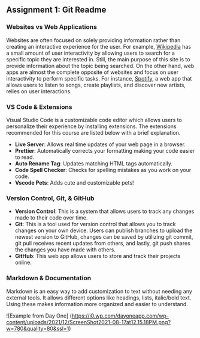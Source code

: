 ## Assignment 1: Git Readme

### Websites vs Web Applications

Websites are often focused on solely providing information rather than creating an interactive experience for the user. For example, [Wikipedia](https://www.wikipedia.org/) has a small amount of user interactivity by allowing users to search for a specific topic they are interested in. Still, the main purpose of this site is to provide information about the topic being searched. 
On the other hand, web apps are almost the complete opposite of websites and focus on user interactivity to perform specific tasks. For instance, [Spotify](https://open.spotify.com/), a web app that allows users to listen to songs, create playlists, and discover new artists, relies on user interactions. 

### VS Code & Extensions

Visual Studio Code is a customizable code editor which allows users to personalize their experience by installing extensions. The extensions recommended for this course are listed below with a brief explanation. 

- **Live Server**: Allows real time updates of your web page in a browser.
- **Prettier**: Automatically corrects your formatting making your code easier to read.
- **Auto Rename Tag**: Updates matching HTML tags automatically.
- **Code Spell Checker**: Checks for spelling mistakes as you work on your code.
- **Vscode Pets**: Adds cute and customizable pets!

### Version Control, Git, & GitHub

- **Version Control**: This is a system that allows users to track any changes made to their code over time. 
- **Git**: This is a tool used for version control that allows you to track changes on your own device. Users can publish branches to upload the newest version to GitHub, changes can be saved by utilizing git commit, git pull receives recent updates from others, and lastly, git push shares the changes you have made with others. 
- **GitHub**: This web app allows users to store and track their projects online.

### Markdown & Documentation

Markdown is an easy way to add customization to text without needing any external tools. It allows different options like headings, lists, italic/bold text. Using these makes information more organized and easier to understand. 

![Example from Day One] (https://i0.wp.com/dayoneapp.com/wp-content/uploads/2021/12/ScreenShot2021-08-17at12.15.18PM.png?w=780&quality=80&ssl=1)